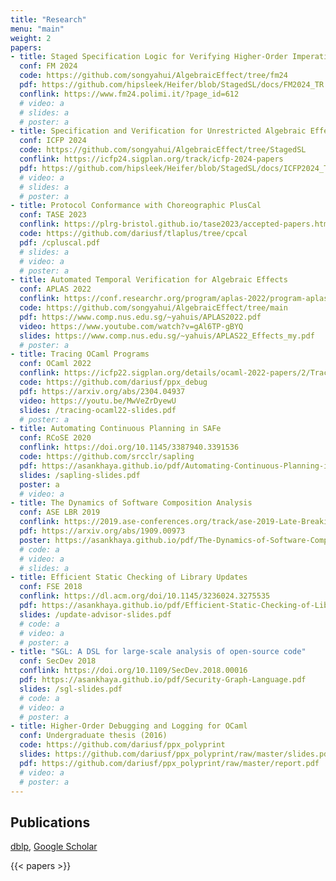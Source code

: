 ```yaml
---
title: "Research"
menu: "main"
weight: 2
papers:
- title: Staged Specification Logic for Verifying Higher-Order Imperative Programs
  conf: FM 2024
  code: https://github.com/songyahui/AlgebraicEffect/tree/fm24
  pdf: https://github.com/hipsleek/Heifer/blob/StagedSL/docs/FM2024_TR.pdf
  conflink: https://www.fm24.polimi.it/?page_id=612
  # video: a
  # slides: a
  # poster: a
- title: Specification and Verification for Unrestricted Algebraic Effects and Handling
  conf: ICFP 2024
  code: https://github.com/songyahui/AlgebraicEffect/tree/StagedSL
  conflink: https://icfp24.sigplan.org/track/icfp-2024-papers
  pdf: https://github.com/hipsleek/Heifer/blob/StagedSL/docs/ICFP2024_TR.pdf
  # video: a
  # slides: a
  # poster: a
- title: Protocol Conformance with Choreographic PlusCal
  conf: TASE 2023
  conflink: https://plrg-bristol.github.io/tase2023/accepted-papers.html
  code: https://github.com/dariusf/tlaplus/tree/cpcal
  pdf: /cpluscal.pdf
  # slides: a
  # video: a
  # poster: a
- title: Automated Temporal Verification for Algebraic Effects
  conf: APLAS 2022
  conflink: https://conf.researchr.org/program/aplas-2022/program-aplas-2022/
  code: https://github.com/songyahui/AlgebraicEffect/tree/main
  pdf: https://www.comp.nus.edu.sg/~yahuis/APLAS2022.pdf
  video: https://www.youtube.com/watch?v=gAl6TP-gBYQ
  slides: https://www.comp.nus.edu.sg/~yahuis/APLAS22_Effects_my.pdf
  # poster: a
- title: Tracing OCaml Programs
  conf: OCaml 2022
  conflink: https://icfp22.sigplan.org/details/ocaml-2022-papers/2/Tracing-OCaml-Programs
  code: https://github.com/dariusf/ppx_debug
  pdf: https://arxiv.org/abs/2304.04937
  video: https://youtu.be/MwVeZrDyewU
  slides: /tracing-ocaml22-slides.pdf
  # poster: a
- title: Automating Continuous Planning in SAFe
  conf: RCoSE 2020
  conflink: https://doi.org/10.1145/3387940.3391536
  code: https://github.com/srcclr/sapling
  pdf: https://asankhaya.github.io/pdf/Automating-Continuous-Planning-in-SAFe.pdf
  slides: /sapling-slides.pdf
  poster: a
  # video: a
- title: The Dynamics of Software Composition Analysis
  conf: ASE LBR 2019
  conflink: https://2019.ase-conferences.org/track/ase-2019-Late-Breaking-Results
  pdf: https://arxiv.org/abs/1909.00973
  poster: https://asankhaya.github.io/pdf/The-Dynamics-of-Software-Composition-Analysis-Poster.pdf
  # code: a
  # video: a
  # slides: a
- title: Efficient Static Checking of Library Updates
  conf: FSE 2018
  conflink: https://dl.acm.org/doi/10.1145/3236024.3275535
  pdf: https://asankhaya.github.io/pdf/Efficient-Static-Checking-of-Library-Updates.pdf
  slides: /update-advisor-slides.pdf
  # code: a
  # video: a
  # poster: a
- title: "SGL: A DSL for large-scale analysis of open-source code"
  conf: SecDev 2018
  conflink: https://doi.org/10.1109/SecDev.2018.00016
  pdf: https://asankhaya.github.io/pdf/Security-Graph-Language.pdf
  slides: /sgl-slides.pdf
  # code: a
  # video: a
  # poster: a
- title: Higher-Order Debugging and Logging for OCaml
  conf: Undergraduate thesis (2016)
  code: https://github.com/dariusf/ppx_polyprint
  slides: https://github.com/dariusf/ppx_polyprint/raw/master/slides.pdf
  pdf: https://github.com/dariusf/ppx_polyprint/raw/master/report.pdf
  # video: a
  # poster: a
---
```


<!-- # Research -->

## Publications

<!-- [Semantic Scholar](https://www.semanticscholar.org/author/Darius-Foo/51510084), [Google Scholar](https://scholar.google.com/citations?user=5x9STk4AAAAJ), [CSAuthors](https://www.csauthors.net/darius-foo/) -->
[dblp](https://dblp.org/pid/228/5744.html), [Google Scholar](https://scholar.google.com/citations?user=5x9STk4AAAAJ)


{{< papers >}}

